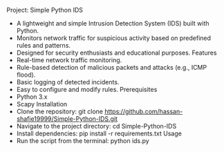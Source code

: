 Project: Simple Python IDS
 * A lightweight and simple Intrusion Detection System (IDS) built with Python.
 * Monitors network traffic for suspicious activity based on predefined rules and patterns.
 * Designed for security enthusiasts and educational purposes.
Features
 * Real-time network traffic monitoring.
 * Rule-based detection of malicious packets and attacks (e.g., ICMP flood).
 * Basic logging of detected incidents.
 * Easy to configure and modify rules.
Prerequisites
 * Python 3.x
 * Scapy
Installation
 * Clone the repository: git clone https://github.com/hassan-shafie19999/Simple-Python-IDS.git
 * Navigate to the project directory: cd Simple-Python-IDS
 * Install dependencies: pip install -r requirements.txt
Usage
 * Run the script from the terminal: python ids.py

